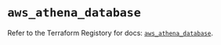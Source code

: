 # `aws_athena_database`

Refer to the Terraform Registory for docs: [`aws_athena_database`](https://www.terraform.io/docs/providers/aws/r/athena_database).
